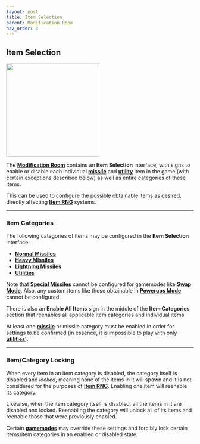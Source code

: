 ```yaml
---
layout: post
title: Item Selection
parent: Modification Room
nav_order: 3
---
```

**Item Selection**
---

<div id="art_image">
    <img src="https://zeroniaserver.github.io/RocketRidersWiki/images/item_selection.png" width="250"  />
</div>

The **[Modification Room](https://zeroniaserver.github.io/RocketRidersWiki/modification_room)** contains an **Item Selection** interface, with signs to enable or disable each individual **[missile](https://zeroniaserver.github.io/RocketRidersWiki/missiles)** and **[utility](https://zeroniaserver.github.io/RocketRidersWiki/utilities)** item in the game (with certain exceptions described below) as well as entire categories of these items.

This can be used to configure the possible obtainable items as desired, directly affecting **[Item RNG](https://zeroniaserver.github.io/RocketRidersWiki/behind_the_scenes/item_rng)** systems.

---
### Item Categories

The following categories of items may be configured in the **Item Selection** interface:
- **[Normal Missiles](https://zeroniaserver.github.io/RocketRidersWiki/missiles/normal_missiles)**
- **[Heavy Missiles](https://zeroniaserver.github.io/RocketRidersWiki/missiles/heavy_missiles)**
- **[Lightning Missiles](https://zeroniaserver.github.io/RocketRidersWiki/missiles/lightning_missiles)**
- **[Utilities](https://zeroniaserver.github.io/RocketRidersWiki/utilites)**

Note that **[Special Missiles](https://zeroniaserver.github.io/RocketRidersWiki/missiles/powerups)** cannot be configured for gamemodes like **[Swap Mode](https://zeroniaserver.github.io/RocketRidersWiki/gamemodes/swap)**. Also, any custom items like those obtainable in **[Powerups Mode](https://zeroniaserver.github.io/RocketRidersWiki/gamemodes/powerups)** cannot be configured.

There is also an **Enable All Items** sign in the middle of the **Item Categories** section that reenables all applicable item categories and individual items.

At least one **[missile](https://zeroniaserver.github.io/RocketRidersWiki/missiles)** or missile category must be enabled in order for settings to be confirmed (in essence, it is impossible to play with only **[utilities](https://zeroniaserver.github.io/RocketRidersWiki/utilities)**).

---
### Item/Category Locking

When every item in an item category is disabled, the category itself is disabled and *locked*, meaning none of the items in it will spawn and it is not considered for the purposes of **[Item RNG](https://zeroniaserver.github.io/RocketRidersWiki/behind_the_scenes/item_rng)**. Enabling one item will reenable its category.

Likewise, when the item category itself is disabled, all the items in it are disabled and locked. Reenabling the category will unlock all of its items and reenable those that were previously enabled.

Certain **[gamemodes](https://zeroniaserver.github.io/RocketRidersWiki/gamemodes)** may override these settings and forcibly lock certain items/item categories in an enabled or disabled state.